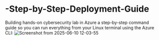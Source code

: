# -Step-by-Step-Deployment-Guide
Building hands-on cybersecurity lab in Azure  a step-by-step command guide so you can run everything from your Linux terminal using the Azure CLI:
![Screenshot from 2025-06-10 12-03-55](https://github.com/user-attachments/assets/30063914-c0f8-46f6-a2ff-fda16c76562a)
